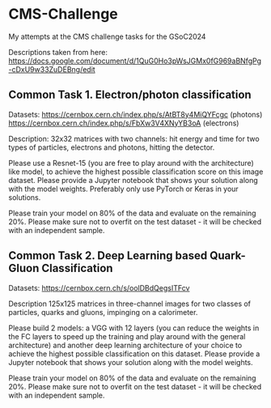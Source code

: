# CMS-Challenge
My attempts at the CMS challenge tasks for the GSoC2024

Descriptions taken from here: https://docs.google.com/document/d/1QuG0Ho3pWsJGMx0fG969aBNfgPg-cDxU9w33ZuDEBng/edit

## Common Task 1. Electron/photon classification

Datasets:
https://cernbox.cern.ch/index.php/s/AtBT8y4MiQYFcgc (photons)
https://cernbox.cern.ch/index.php/s/FbXw3V4XNyYB3oA (electrons)

Description: 32x32 matrices with two channels: hit energy and time for two types of
particles, electrons and photons, hitting the detector.

Please use a Resnet-15 (you are free to play around with the architecture) like model, to achieve the highest possible
classification score on this image dataset. Please provide a Jupyter notebook that shows your solution along with the model weights. Preferably only use PyTorch or Keras in your solutions.

Please train your model on 80% of the data and evaluate on the remaining 20%. Please make sure not to overfit on the test dataset - it will be checked with an independent sample.

## Common Task 2.  Deep Learning based Quark-Gluon Classification


Datasets: https://cernbox.cern.ch/s/oolDBdQegsITFcv


Description 125x125 matrices in three-channel images for two classes of particles, quarks and gluons, impinging on a calorimeter.

Please build 2 models: a VGG with 12 layers (you can reduce the weights in the FC layers to speed up the training and play around with the general architecture) and another deep learning architecture of your choice to achieve the highest possible classification on this dataset. Please provide a Jupyter notebook that shows your solution along with the model weights. 

Please train your model on 80% of the data and evaluate on the remaining 20%. Please make sure not to overfit on the test dataset - it will be checked with an independent sample.



